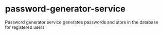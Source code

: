 # password-generator-service
Password generator service generates passwords and store in the database for registered users

